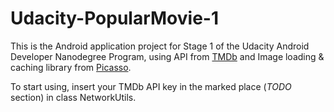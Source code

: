 # Udacity-PopularMovie-1
This is the Android application project for Stage 1 of the Udacity Android Developer Nanodegree Program, using API from [TMDb](https://www.themoviedb.org/) and Image loading & caching library from [Picasso](http://square.github.io/picasso/).

To start using, insert your TMDb API key in the marked place (*TODO* section) in class NetworkUtils.
